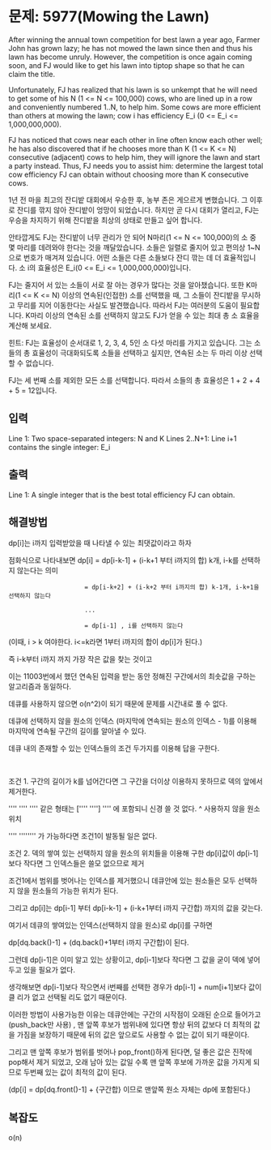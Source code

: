 # 문제: 5977(Mowing the Lawn)

After winning the annual town competition for best lawn a year ago, Farmer John has grown lazy; he has not mowed the lawn since then and thus his lawn has become unruly. However, the competition is once again coming soon, and FJ would like to get his lawn into tiptop shape so that he can claim the title.

Unfortunately, FJ has realized that his lawn is so unkempt that he will need to get some of his N (1 <= N <= 100,000) cows, who are lined up in a row and conveniently numbered 1..N, to help him. Some cows are more efficient than others at mowing the lawn; cow i has efficiency E_i (0 <= E_i <= 1,000,000,000).

FJ has noticed that cows near each other in line often know each other well; he has also discovered that if he chooses more than K (1 <= K <= N) consecutive (adjacent) cows to help him, they will ignore the lawn and start a party instead. Thus, FJ needs you to assist him: determine the largest total cow efficiency FJ can obtain without choosing more than K consecutive cows.

1년 전 마을 최고의 잔디밭 대회에서 우승한 후, 농부 존은 게으르게 변했습니다. 그 이후로 잔디를 깎지 않아 잔디밭이 엉망이 되었습니다. 하지만 곧 다시 대회가 열리고, FJ는 우승을 차지하기 위해 잔디밭을 최상의 상태로 만들고 싶어 합니다.

안타깝게도 FJ는 잔디밭이 너무 관리가 안 되어 N마리(1 <= N <= 100,000)의 소 중 몇 마리를 데려와야 한다는 것을 깨달았습니다. 소들은 일렬로 줄지어 있고 편의상 1~N으로 번호가 매겨져 있습니다. 어떤 소들은 다른 소들보다 잔디 깎는 데 더 효율적입니다. 소 i의 효율성은 E_i(0 <= E_i <= 1,000,000,000)입니다.

FJ는 줄지어 서 있는 소들이 서로 잘 아는 경우가 많다는 것을 알아챘습니다. 또한 K마리(1 <= K <= N) 이상의 연속된(인접한) 소를 선택했을 때, 그 소들이 잔디밭을 무시하고 무리를 지어 이동한다는 사실도 발견했습니다. 따라서 FJ는 여러분의 도움이 필요합니다. K마리 이상의 연속된 소를 선택하지 않고도 FJ가 얻을 수 있는 최대 총 소 효율을 계산해 보세요.

힌트:
FJ는 효율성이 순서대로 1, 2, 3, 4, 5인 소 다섯 마리를 가지고 있습니다. 그는 소들의 총 효율성이 극대화되도록 소들을 선택하고 싶지만, 연속된 소는 두 마리 이상 선택할 수 없습니다.

FJ는 세 번째 소를 제외한 모든 소를 선택합니다. 따라서 소들의 총 효율성은 1 + 2 + 4 + 5 = 12입니다.

## 입력

Line 1: Two space-separated integers: N and K
Lines 2..N+1: Line i+1 contains the single integer: E_i

## 출력

Line 1: A single integer that is the best total efficiency FJ can obtain.

## 해결방법

dp[i]는 i까지 입력받았을 때 나타낼 수 있는 최댓값이라고 하자

점화식으로 나타내보면 dp[i] = dp[i-k-1] + (i-k+1 부터 i까지의 합) k개, i-k를 선택하지 않는다는 의미
                         
                         = dp[i-k+2] + (i-k+2 부터 i까지의 합) k-1개, i-k+1을 선택하지 않는다

                         ...

                         = dp[i-1] , i를 선택하지 않는다

(이때, i > k 여야한다.  i<=k라면 1부터 i까지의 합이 dp[i]가 된다.)

즉 i-k부터 i까지 까지 가장 작은 값을 찾는 것이고 

이는 11003번에서 했던 연속된 입력을 받는 동안 정해진 구간에서의 최솟값을 구하는 알고리즘과 동일하다.

데큐를 사용하지 않으면 o(n^2)이 되기 때문에 문제를 시간내로 풀 수 없다.

데큐에 선택하지 않을 원소의 인덱스 (마지막에 연속되는 원소의 인덱스 - 1)를 이용해 마지막에 연속될 구간의 길이를 알아낼 수 있다.

데큐 내의 존재할 수 있는 인덱스들의 조건 두가지를 이용해 답을 구한다.

<br/>

조건 1. 구간의 길이가 k를 넘어간다면 그 구간을 더이상 이용하지 못하므로 덱의 앞에서 제거한다.

''''  ''''   '''' 같은 형태는  [''''   '''']  '''' 에 포함되니 신경 쓸 것 없다.
    ^
  사용하지 않을 원소위치

''''  '''''''' 가 가능하다면 조건1이 발동될 일은 없다.
<br/>

조건 2. 덱의 쌓여 있는 선택하지 않을 원소의 위치들을 이용해 구한 dp[i]값이 dp[i-1]보다 작다면 그 인덱스들은 쓸모 없으므로 제거

조건1에서 범위를 벗어나는 인덱스를 제거했으니 데큐안에 있는 원소들은 모두 선택하지 않을 원소들의 가능한 위치가 된다.

그리고 dp[i]는 dp[i-1] 부터 dp[i-k-1] + (i-k+1부터 i까지 구간합) 까지의 값을 갖는다.

여기서 데큐의 쌓여있는 인덱스(선택하지 않을 원소)로 dp[i]를 구하면 

dp[dq.back()-1] + (dq.back()+1부터 i까지 구간합)이 된다.

그런데 dp[i-1]은 이미 알고 있는 상황이고, dp[i-1]보다 작다면 그 값을 굳이 덱에 넣어두고 있을 필요가 없다.

생각해보면 dp[i-1]보다 작으면서 i번째를 선택한 경우가 dp[i-1] + num[i+1]보다 값이 클 리가 없고 선택될 리도 없기 때문이다.


이러한 방법이 사용가능한 이유는 데큐안에는 구간의 시작점이 오래된 순으로 들어가고(push_back만 사용) , 맨 앞쪽 후보가 범위내에 있다면 항상 뒤의 값보다 더 최적의 값을 가짐을 보장하기 때문에 뒤의 값은 앞으로도 사용할 수 없는 값이 되기 때문이다.

그리고 맨 앞쪽 후보가 범위를 벗어나 pop_front()하게 된다면, 덜 좋은 값은 진작에 pop해서 제거 되었고, 오래 남아 있는 값일 수록 맨 앞쪽 후보에 가까운 값을 가지게 되므로 두번째 있는 값이 최적의 값이 된다.

(dp[i] = dp[dq.front()-1] + {구간합} 이므로 맨앞쪽 원소 자체는 dp에 포함된다.)

## 복잡도

o(n)